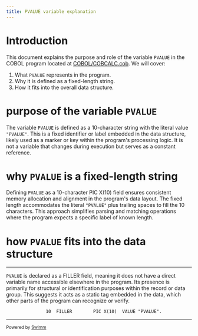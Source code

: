 ```yaml
---
title: PVALUE variable explanation
---
```

# Introduction

This document explains the purpose and role of the variable `PVALUE` in the COBOL program located at <SwmPath>[COBOL/COBCALC.cob](/COBOL/COBCALC.cob)</SwmPath>. We will cover:

1. What `PVALUE` represents in the program.
2. Why it is defined as a fixed-length string.
3. How it fits into the overall data structure.

# purpose of the variable `PVALUE`

The variable `PVALUE` is defined as a 10-character string with the literal value `"PVALUE"`. This is a fixed identifier or label embedded in the data structure, likely used as a marker or key within the program's processing logic. It is not a variable that changes during execution but serves as a constant reference.

# why `PVALUE` is a fixed-length string

Defining `PVALUE` as a 10-character PIC X(10) field ensures consistent memory allocation and alignment in the program's data layout. The fixed length accommodates the literal `"PVALUE"` plus trailing spaces to fill the 10 characters. This approach simplifies parsing and matching operations where the program expects a specific label of known length.

# how `PVALUE` fits into the data structure

<SwmSnippet path="/COBOL/COBCALC.cob" line="21">

---

`PVALUE` is declared as a FILLER field, meaning it does not have a direct variable name accessible elsewhere in the program. Its presence is primarily for structural or identification purposes within the record or data group. This suggests it acts as a static tag embedded in the data, which other parts of the program can recognize or verify.

```
               10  FILLER        PIC X(10)  VALUE "PVALUE".
```

---

</SwmSnippet>

<SwmMeta version="3.0.0" repo-id="Z2l0aHViJTNBJTNBbWFpbmZyYW1lLXRlc3Qtc3dpbW0lM0ElM0FTZW5uZS1IZWlyYmF1dA==" repo-name="mainframe-test-swimm"><sup>Powered by [Swimm](https://app.swimm.io/)</sup></SwmMeta>
